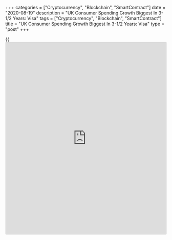 +++
categories = ["Cryptocurrency", "Blockchain", "SmartContract"]
date = "2020-08-19"
description = "UK Consumer Spending Growth Biggest In 3-1/2 Years: Visa"
tags = ["Cryptocurrency", "Blockchain", "SmartContract"]
title = "UK Consumer Spending Growth Biggest In 3-1/2 Years: Visa"
type = "post"
+++

{{<iframe id="large-banner" src="https://www.bounty.group/#slide=22.0" width="100%" height="600" scrolling="no" style="border: 0px solid rgb(216, 221, 230); border-radius: 3px;">}}

UK consumer spending recovered in July for the first time since the
[coronavirus][1] pandemic and at the fastest pace since late 2016, as
more sectors of the [economy][2] reopened amid relaxation of the
lockdown restrictions, survey data from the digital payment solutions
provider Visa and IHS Markit showed on Wednesday.

Total expenditure grew 2.4 percent year-on-year in July, following a 6.5
percent decline in June, Visa's UK Consumer Spending Index survey
showed.

The latest growth was the first since February and the quickest since
December 2016.

Spending grew 8.5 percent on a month-on-month basis and rose by 5.5
percent from the previous quarter.

The growth was largely driven by a record 16.2 percent year-on-year
growth in eCommerce expenditure.

Meanwhile, face-to-face spend dropped 6.9 percent, the weakest rate in
the current five-month sequence of declines.

Household goods, and food and groceries segments remained the leaders in
July with 27.9 percent and 20.9 percent growth, respectively. Spending
on clothing and footwear rose 3.6 percent, the first gain since
September 2018 and the biggest since October 2016.

"While July spending represents movement towards economic recovery, we
remain cautious in our outlook," Adolfo Laurenti, European principal
economist at Visa, said.

"June unemployment rose sharply and the situation looks unlikely to have
improved in July."

Though there have been some improvements in cross-border tourism, the
ability to travel remains uncertain as the number of COVID cases rise in
parts of Europe, the economist added.

Annabel Fiddes, economics associate director at IHS Markit, expects
public-facing sectors such as hotels and restaurants to continue to face
acute challenges due to social distancing and other Covid-19 containment
measures.

At the same time, the winding down of the government's furlough scheme
is likely to push up unemployment and, combined with weaker pay trends,
could hinder any future rises in household consumption, Fiddes said.

For comments and feedback [contact](https://www.playgroundfx.com/contact/): editorial@rtt[news](https://www.letsplayfx.com/blog/forex-news-website/).com

[Economic News][2]

 **What parts of the world are seeing the best (and worst) economic
performances lately? Click[here][3] to check out our [Econ Scorecard][3]
and find out! See up-to-the-moment [ranking](https://www.playgroundfx.com/blog/crypto-exchange-ranking/)s for the best and worst
performers in [GDP][4], [unemployment rate][5], [inflation][6] and much
more.**

   1. www.rtt[news](https://www.letsplayfx.com/blog/forex-news-website/).com/list/coronavirus.aspx
   2. www.rtt[news](https://www.letsplayfx.com/blog/forex-news-website/).com/Content/EconomicNews.aspx
   3. www.rtt[news](https://www.letsplayfx.com/blog/forex-news-website/).com/economic-scorecard/world-rank/industrial-production/highest-performance.aspx
   4. www.rtt[news](https://www.letsplayfx.com/blog/forex-news-website/).com/economic-scorecard/world-rank/GDP/highest-performance.aspx
   5. www.rtt[news](https://www.letsplayfx.com/blog/forex-news-website/).com/economic-scorecard/world-rank/unemployment-rate/lowest-performance.aspx
   6. www.rtt[news](https://www.letsplayfx.com/blog/forex-news-website/).com/economic-scorecard/world-rank/CPI/highest-performance.aspx